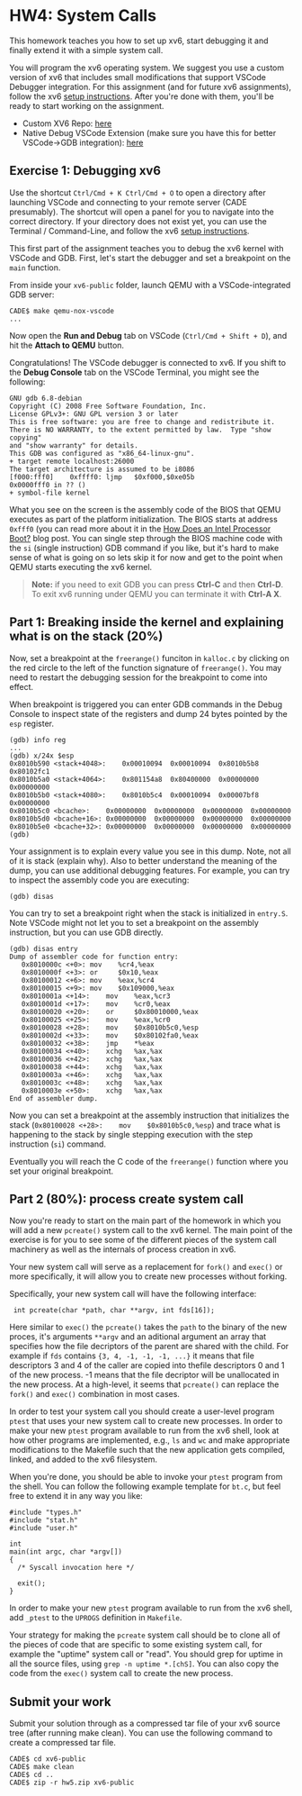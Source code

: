 
# HW4: System Calls

This homework teaches you how to set up xv6, start debugging it and finally extend it with a simple system call.


You will program the xv6 operating system. We suggest you use a custom version of xv6 that includes small modifications that support VSCode Debugger integration. For this assignment (and for future xv6 assignments), follow the xv6 [setup instructions](https://mars-research.github.io/cs5460/xv6-setup/). After you\'re done with them, you\'ll be ready to start working on the assignment.

- Custom XV6 Repo: [here](https://github.com/mars-research/xv6-cs5460)
- Native Debug VSCode Extension (make sure you have this for better VSCode->GDB integration): [here](https://marketplace.visualstudio.com/items?itemName=webfreak.debug)

## Exercise 1: Debugging xv6

Use the shortcut `Ctrl/Cmd + K Ctrl/Cmd + O` to open a directory after launching VSCode and connecting to your remote server (CADE presumably). The shortcut will open a panel for you to navigate into the correct directory. If your directory does not exist yet, you can use the Terminal / Command-Line, and follow the xv6 [setup instructions](https://mars-research.github.io/cs5460/xv6-setup/). 

This first part of the assignment teaches you to debug the xv6 kernel with VSCode and GDB. First, let's start the debugger and set a breakpoint on the `main` function.

From inside your `xv6-public` folder, launch QEMU with a VSCode-integrated GDB server:

``` {style="position: relative;"}
CADE$ make qemu-nox-vscode
...
```

Now open the **Run and Debug** tab on VSCode (`Ctrl/Cmd + Shift + D`), and hit the **Attach to QEMU** button.  

Congratulations! The VSCode debugger is connected to xv6. If you shift to the **Debug Console** tab on the VSCode Terminal, you might see the following: 


``` {style="position: relative;"}
GNU gdb 6.8-debian
Copyright (C) 2008 Free Software Foundation, Inc.
License GPLv3+: GNU GPL version 3 or later 
This is free software: you are free to change and redistribute it.
There is NO WARRANTY, to the extent permitted by law.  Type "show copying"
and "show warranty" for details.
This GDB was configured as "x86_64-linux-gnu".
+ target remote localhost:26000
The target architecture is assumed to be i8086
[f000:fff0]    0xffff0: ljmp   $0xf000,$0xe05b
0x0000fff0 in ?? ()
+ symbol-file kernel
```

What you see on the screen is the assembly code of the BIOS that QEMU executes as part of the platform initialization. The BIOS starts at address `0xfff0` (you can read more about it in the [How Does an Intel Processor Boot?](https://binarydebt.wordpress.com/2018/10/06/how-does-an-x86-processor-boot/) blog post. You can single step through the BIOS machine code with the `si` (single instruction) GDB command if you like, but it\'s hard to make sense of what is going on so lets skip it for now and get to the point when QEMU starts executing the xv6 kernel.

> **Note:** if you need to exit GDB you can press **Ctrl-C** and then **Ctrl-D**. To exit xv6 running under QEMU you can terminate it with **Ctrl-A X**.

## Part 1: Breaking inside the kernel and explaining what is on the stack (20%)

Now, set a breakpoint at the `freerange()` funciton in `kalloc.c` by clicking on the red circle to the left of the function signature of `freerange()`. You may need to restart the debugging session for the breakpoint to come into effect. 

When breakpoint is triggered you can enter GDB commands in the Debug Console to inspect state of the registers and dump 24 bytes pointed by the `esp` register.

```
(gdb) info reg
...
(gdb) x/24x $esp
0x8010b590 <stack+4048>:	0x00010094	0x00010094	0x8010b5b8	0x80102fc1
0x8010b5a0 <stack+4064>:	0x801154a8	0x80400000	0x00000000	0x00000000
0x8010b5b0 <stack+4080>:	0x8010b5c4	0x00010094	0x00007bf8	0x00000000
0x8010b5c0 <bcache>:	0x00000000	0x00000000	0x00000000	0x00000000
0x8010b5d0 <bcache+16>:	0x00000000	0x00000000	0x00000000	0x00000000
0x8010b5e0 <bcache+32>:	0x00000000	0x00000000	0x00000000	0x00000000
(gdb)
```

Your assignment is to explain every value you see in this dump. Note, not all of it is stack (explain why). Also to better understand the meaning of the dump, you can use 
additional debugging features. For example, you can try to inspect the assembly code you are executing: 

```
(gdb) disas
```

You can try to set a breakpoint right when the stack is initialized in `entry.S`. Note VSCode might not let you to set a breakpoint on the assembly instruction, but you 
can use GDB directly. 

```
(gdb) disas entry
Dump of assembler code for function entry:
   0x8010000c <+0>:	mov    %cr4,%eax
   0x8010000f <+3>:	or     $0x10,%eax
   0x80100012 <+6>:	mov    %eax,%cr4
   0x80100015 <+9>:	mov    $0x109000,%eax
   0x8010001a <+14>:	mov    %eax,%cr3
   0x8010001d <+17>:	mov    %cr0,%eax
   0x80100020 <+20>:	or     $0x80010000,%eax
   0x80100025 <+25>:	mov    %eax,%cr0
   0x80100028 <+28>:	mov    $0x8010b5c0,%esp
   0x8010002d <+33>:	mov    $0x80102fa0,%eax
   0x80100032 <+38>:	jmp    *%eax
   0x80100034 <+40>:	xchg   %ax,%ax
   0x80100036 <+42>:	xchg   %ax,%ax
   0x80100038 <+44>:	xchg   %ax,%ax
   0x8010003a <+46>:	xchg   %ax,%ax
   0x8010003c <+48>:	xchg   %ax,%ax
   0x8010003e <+50>:	xchg   %ax,%ax
End of assembler dump.
```

Now you can set a breakpoint at the assembly instruction that initializes the stack (`0x80100028 <+28>:    mov    $0x8010b5c0,%esp`) and trace what is happening to the 
stack by single stepping execution with the step instruction (`si`) command.  

Eventually you will reach the C code of the `freerange()` function where you set your original breakpoint. 

## Part 2 (80%): process create system call

Now you\'re ready to start on the main part of the homework in which you will add a new `pcreate()` system call to the xv6 kernel. The main point of the exercise is for you to see some of the different pieces of the system call machinery as well as the internals of process creation in xv6.

Your new system call will serve as a replacement for `fork()` and `exec()` or more specifically, it will allow you to create new processes without forking. 

Specifically, your new system call will have the following interface:

``` {style="position: relative;"}
 int pcreate(char *path, char **argv, int fds[16]); 
```

Here similar to `exec()` the `pcreate()` takes the `path` to the binary of the new proces, it's arguments `**argv` and an aditional argument an array that specifies how the file decriptors of the parent are shared with the child. For example if `fds` contains `{3, 4, -1, -1, -1, ...}` it means that file descriptors 3 and 4 of the caller are copied into thefile descriptors 0 and 1 of the new process. -1 means that the file decriptor will be unallocated in the new process. At a high-level, it seems that `pcreate()` can replace the `fork()` and `exec()` combination in most cases.  

In order to test your system call you should create a user-level program `ptest` that uses your new system call to create new processes. In order to make your new `ptest` program available to run from the xv6 shell, look at how other programs are implemented, e.g., `ls` and `wc` and make appropriate modifications to the Makefile such that the new application gets compiled, linked, and added to the xv6 filesystem.

When you\'re done, you should be able to invoke your `ptest` program from the shell. You can follow the following example template for `bt.c`, but feel free to extend it in any way you like:

``` {style="position: relative;"}
#include "types.h"
#include "stat.h"
#include "user.h"

int
main(int argc, char *argv[])
{
  /* Syscall invocation here */

  exit();
}
```

In order to make your new `ptest` program available to run from the xv6 shell, add `_ptest` to the `UPROGS` definition in `Makefile`.

Your strategy for making the `pcreate` system call should be to clone all of the pieces of code that are specific to some existing system call, for example the \"uptime\" system call or \"read\". You should grep for uptime in all the source files, using `grep -n uptime *.[chS]`. You can also copy the code from the `exec()` system call to create the new process. 


## Submit your work

Submit your solution through as a compressed tar file of your xv6 source tree (after running make clean). You can use the following command to create a compressed tar file.

``` {style="position: relative;"}
CADE$ cd xv6-public
CADE$ make clean
CADE$ cd ..
CADE$ zip -r hw5.zip xv6-public
```
